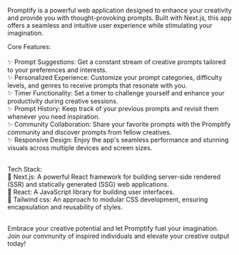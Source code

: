 Promptify is a powerful web application designed to enhance your creativity and provide you with thought-provoking prompts. Built with Next.js, this app offers a seamless and intuitive user experience while stimulating your imagination.

Core Features:</br> </br>
✨ Prompt Suggestions: Get a constant stream of creative prompts tailored to your preferences and interests. </br> 
✨ Personalized Experience: Customize your prompt categories, difficulty levels, and genres to receive prompts that resonate with you. </br> 
✨ Timer Functionality: Set a timer to challenge yourself and enhance your productivity during creative sessions.</br>
✨ Prompt History: Keep track of your previous prompts and revisit them whenever you need inspiration.</br>
✨ Community Collaboration: Share your favorite prompts with the Promptify community and discover prompts from fellow creatives.</br>
✨ Responsive Design: Enjoy the app's seamless performance and stunning visuals across multiple devices and screen sizes.</br> </br>

Tech Stack: </br>
🔧 Next.js: A powerful React framework for building server-side rendered (SSR) and statically generated (SSG) web applications.</br> 
🔧 React: A JavaScript library for building user interfaces.</br>
🔧 Tailwind css: An approach to modular CSS development, ensuring encapsulation and reusability of styles.</br> </br>

Embrace your creative potential and let Promptify fuel your imagination. Join our community of inspired individuals and elevate your creative output today!
